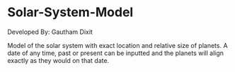 # Solar-System-Model
Developed By: Gautham Dixit

Model of the solar system with exact location and relative size of planets.
A date of any time, past or present can be inputted and the planets will align exactly as they would on that date.
